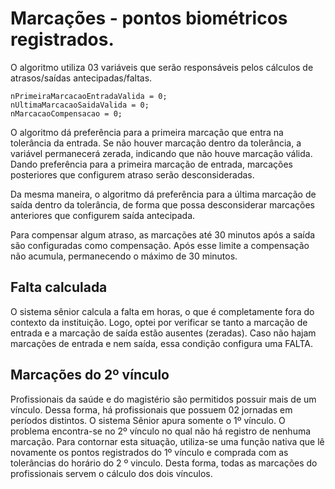 # Marcações - pontos biométricos registrados.

O algoritmo utiliza 03 variáveis que serão responsáveis pelos cálculos de atrasos/saídas antecipadas/faltas.

```
nPrimeiraMarcacaoEntradaValida = 0;   
nUltimaMarcacaoSaidaValida = 0;
nMarcacaoCompensacao = 0;     
```

O algoritmo dá preferência para a primeira marcação que entra na tolerância da entrada. Se não houver marcação dentro da tolerância, a variável permanecerá zerada, indicando que não houve marcação válida. Dando preferência para a primeira marcação de entrada, marcações posteriores que configurem atraso serão desconsideradas.

Da mesma maneira, o algoritmo dá preferência para a última marcação de saída dentro da tolerância, de forma que possa desconsiderar marcações anteriores que configurem saída antecipada.

Para compensar algum atraso, as marcações até 30 minutos após a saída são configuradas como compensação. Após esse limite a compensação não acumula, permanecendo o máximo de 30 minutos.

## Falta calculada

O sistema sênior calcula a falta em horas, o que é completamente fora do contexto da instituição. Logo, optei por verificar se tanto a marcação de entrada e a marcação de saída estão ausentes (zeradas). Caso não hajam marcações de entrada e nem saída, essa condição configura uma FALTA.

## Marcações do 2º vínculo

Profissionais da saúde e do magistério são permitidos possuir mais de um vínculo. Dessa forma, há profissionais que possuem 02 jornadas em períodos distintos. O sistema Sênior apura somente o 1º vínculo. O problema encontra-se no 2º vínculo no qual não há registro de nenhuma marcação. Para contornar esta situação, utiliza-se uma função nativa que lê novamente os pontos registrados do 1º vínculo e comprada com as tolerâncias do horário do 2 º vinculo. Desta forma, todas as marcações do profissionais servem o cálculo dos dois vínculos.
